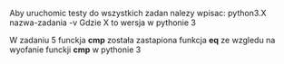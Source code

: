 Aby uruchomic testy do wszystkich zadan nalezy wpisac: python3.X nazwa-zadania -v
Gdzie X to wersja w pythonie 3

W zadaniu 5 funckja __cmp__ została zastapiona funkcja __eq__ ze wzgledu na wyofanie funckji __cmp__ w pythonie 3
